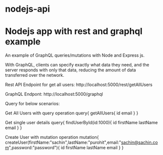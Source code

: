 # nodejs-api
# Nodejs app with rest and graphql example
An example of GraphQL queries/mutations with Node and Express js.

With GraphQL, clients can specify exactly what data they need, and the server responds with only that data, reducing the amount of data transferred over the network.

Rest API Endpoint for get all users: http://localhost:5000/rest/getAllUsers

GraphQL Endpont: http://localhost:5000/graphql

Query for below scenarios:

Get All Users with query operation
query{ getAllUsers{ id email } }

Get single user details
query{ findUserById(id:1000){ id firstName lastName email } }

Create User with mutation operation
mutation{ createUser(firstName:"sachin",lastName:"purohit",email:"sachin@sachin.com",password:"password"){ id firstName lastName email } }

